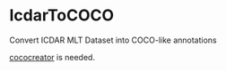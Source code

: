 # IcdarToCOCO
Convert ICDAR MLT Dataset into COCO-like annotations

[cococreator](https://github.com/waspinator/pycococreator) is needed.
